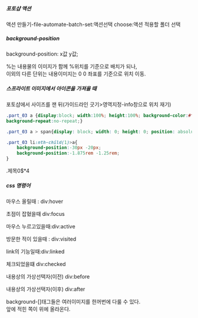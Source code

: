 ##### 포토샵 액션

액션 만들기-file-automate-batch-set:액션선택 choose:액션 적용할 폴더 선택

##### background-position

background-position: x값 y값;

%는 내용물의 이미지가 함께 %위치를 기준으로 배치가 되나, <br />이외의 다른 단위는 내용이미지는 0 0 좌표를 기준으로 위치 이동.

##### 스프라이트 이미지에서 아이콘을 가져올 때

포토샵에서 사이즈를 잰 뒤(가이드라인 긋기>영역지정-info창으로 위치 재기)

```css
.part_03 a {display:block; width:100%; height:100%; background-color:#fcf; background-image:url('../../img/spritest_icon.jpg'); 
background-repeat:no-repeat;}

.part_03 a > span{display: block; width: 0; height: 0; position: absolute; z-index: -1; overflow: hidden;}  /* 아이콘의 설명을 숨기기 위함 */

.part_03 li:nth-child(1)>a{
	background-position:-30px -20px;
	background-position:-1.875rem -1.25rem;
}
```



.제목0$*4

##### css 명령어

마우스 올릴때 : div:hover

초점이 잡혔을때 div:focus

마우스 누르고있을때:div:active

방문한 적이 있을때 : div:visited

link의 기능일때:div:linked

체크되었을떄 div:checked

내용상의 가상선택자(이전) div:before

내용상의 가상선택자(이후) div:after

background-[]태그들은 여러이미지를 한꺼번에 다룰 수 있다. <br />앞에 적힌 쪽이 위에 올라온다.